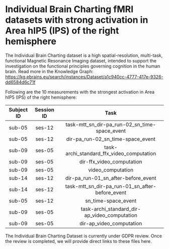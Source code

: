 # Individual Brain Charting fMRI datasets with strong activation in Area hIP5 (IPS) of the right hemisphere

The Individual Brain Charting dataset is a high spatial-resolution, multi-task, functional Magnetic Resonance Imaging dataset, intended to support the investigation on the functional principles governing cognition in the human brain.
Read more in the Knowledge Graph: https://kg.ebrains.eu/search/instances/Dataset/a1c940cc-4777-417e-9326-dd6584d6c71f

Following are the 10 measurements with the strongest activation in Area hIP5 (IPS) of the right hemisphere:

| Subject ID | Session ID | Task |
| :-: | :-: | :-: |
| sub-05 | ses-12 | task-mtt_sn_dir-pa_run-02_sn_time-space_event|
| sub-05 | ses-12 | dir-pa_run-02_sn_time-space_event|
| sub-09 | ses-05 | task-archi_standard_ffx_video_computation|
| sub-09 | ses-05 | dir-ffx_video_computation|
| sub-09 | ses-05 | video_computation|
| sub-14 | ses-12 | dir-pa_run-01_sn_after-before_event|
| sub-14 | ses-12 | task-mtt_sn_dir-pa_run-01_sn_after-before_event|
| sub-05 | ses-12 | sn_time-space_event|
| sub-09 | ses-05 | task-archi_standard_dir-ap_video_computation|
| sub-09 | ses-05 | dir-ap_video_computation|


The Individual Brain Charting Dataset is currently under GDPR review. Once the review is completed, we will provide direct links to these files here.